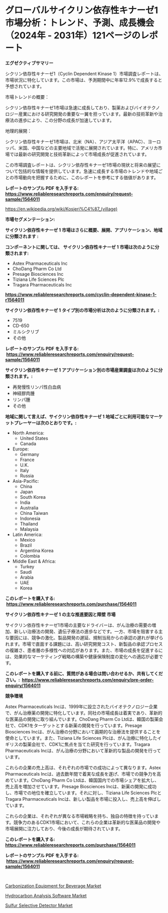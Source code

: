 <p><h1>グローバルサイクリン依存性キナーゼ1市場分析：トレンド、予測、成長機会（2024年 - 2031年）121ページのレポート</h1></p><p><strong>エグゼクティブサマリー</strong></p>
<p><p>シクリン依存性キナーゼ1（Cyclin Dependent Kinase 1）市場調査レポートは、市場状況に特化しています。この市場は、予測期間中に年率12.9%で成長すると予想されています。 </p><p>市場トレンドの概要： </p><p>シクリン依存性キナーゼ1市場は急速に成長しており、製薬およびバイオテクノロジー産業における研究開発の重要な一翼を担っています。最新の技術革新や治療法の進歩により、この分野の成長が加速しています。 </p><p>地理的展開： </p><p>シクリン依存性キナーゼ1市場は、北米（NA）、アジア太平洋（APAC）、ヨーロッパ、米国、中国などの主要地域で活発に展開されています。特に、アメリカ市場では最新の研究開発と技術革新によって市場成長が促進されています。 </p><p>この市場調査レポートは、シクリン依存性キナーゼ1市場の現状と将来の展望について包括的な情報を提供しています。急速に成長する市場のトレンドや地域ごとの市場動向を把握するために、このレポートを参考にする価値があります。</p></p>
<p><strong>レポートのサンプル PDF を入手する: <a href="https://www.reliableresearchreports.com/enquiry/request-sample/1564011">https://www.reliableresearchreports.com/enquiry/request-sample/1564011</a></strong></p>
<p><a href="https://en.wikipedia.org/wiki/Kosjeri%C4%87_(village)">https://en.wikipedia.org/wiki/Kosjeri%C4%87_(village)</a></p>
<p><strong>市場セグメンテーション:</strong></p>
<p><strong> サイクリン依存性キナーゼ 1 市場はさらに概要、展開、アプリケーション、地域に分類されます :</strong></p>
<p><strong>コンポーネントに関しては、 サイクリン依存性キナーゼ 1 市場は次のように分類されます: &nbsp;</strong></p>
<p><ul><li>Astex Pharmaceuticals Inc</li><li>ChoDang Pharm Co Ltd</li><li>Presage Biosciences Inc</li><li>Tiziana Life Sciences Plc</li><li>Tragara Pharmaceuticals Inc</li></ul></p>
<p><strong><a href="https://www.reliableresearchreports.com/cyclin-dependent-kinase-1-r1564011">https://www.reliableresearchreports.com/cyclin-dependent-kinase-1-r1564011</a></strong></p>
<p><strong> サイクリン依存性キナーゼ 1 タイプ別の市場分析は次のように分類されます。:</strong></p>
<p><ul><li>7519</li><li>CD-650</li><li>ミルシクリブ</li><li>その他</li></ul></p>
<p><strong>レポートのサンプル PDF を入手する: &nbsp;<a href="https://www.reliableresearchreports.com/enquiry/request-sample/1564011">https://www.reliableresearchreports.com/enquiry/request-sample/1564011</a></strong></p>
<p><strong> サイクリン依存性キナーゼ 1 アプリケーション別の市場産業調査は次のように分類されます。:</strong></p>
<p><ul><li>再発慢性リンパ性白血病</li><li>神経膠肉腫</li><li>リンパ腫</li><li>その他</li></ul></p>
<p><strong>地域に関して言えば、サイクリン依存性キナーゼ 1 地域ごとに利用可能なマーケットプレーヤーは次のとおりです。:</strong></p>
<p><ul>
    <li>
        North America:
        <ul>
            <li>United States</li>
            <li>Canada</li>
        </ul>
    </li>
    <li>
        Europe:
        <ul>
            <li>Germany</li>
            <li>France</li>
            <li>U.K.</li>
            <li>Italy</li>
            <li>Russia</li>
        </ul>
    </li>
    <li>
        Asia-Pacific:
        <ul>
            <li>China</li>
            <li>Japan</li>
            <li>South Korea</li>
            <li>India</li>
            <li>Australia</li>
            <li>China Taiwan</li>
            <li>Indonesia</li>
            <li>Thailand</li>
            <li>Malaysia</li>
        </ul>
    </li>
    <li>
        Latin America:
        <ul>
            <li>Mexico</li>
            <li>Brazil</li>
            <li>Argentina Korea</li>
            <li>Colombia</li>
        </ul>
    </li>
    <li>
        Middle East & Africa:
        <ul>
            <li>Turkey</li>
            <li>Saudi</li>
            <li>Arabia</li>
            <li>UAE</li>
            <li>Korea</li>
        </ul>
    </li>
    </ul></p>
<p><strong>このレポートを購入する: &nbsp;<a href="https://www.reliableresearchreports.com/purchase/1564011">https://www.reliableresearchreports.com/purchase/1564011</a></strong></p>
<p><strong>サイクリン依存性キナーゼ 1 の主な推進要因と障壁 市場</strong></p>
<p><p>サイクリン依存性キナーゼ1市場の主要なドライバーは、がん治療の需要の増加、新しい治療法の開発、遺伝子療法の進歩などです。一方、市場を阻害する主な要因には、競争の激化、製品開発の遅延、規制当局からの承認の遅れが挙げられます。市場で直面する課題には、高い研究開発コスト、新製品の承認プロセスの複雑さ、患者層の多様性への対応があります。また、市場の成長を促進するには、効果的なマーケティング戦略の構築や健康保険制度の変化への適応が必要です。</p></p>
<p><strong>このレポートを購入する前に、質問がある場合は問い合わせるか、共有してください。:&nbsp; <a href="https://www.reliableresearchreports.com/enquiry/pre-order-enquiry/1564011">https://www.reliableresearchreports.com/enquiry/pre-order-enquiry/1564011</a></strong></p>
<p><strong>競争環境</strong></p>
<p><p>Astex Pharmaceuticals Incは、1999年に設立されたバイオテクノロジー企業で、がん治療薬の開発に特化しています。同社の市場成長は着実であり、革新的な医薬品の開発に取り組んでいます。ChoDang Pharm Co Ltdは、韓国の製薬会社で、CDK1をターゲットとする新薬の開発を行っています。Presage Biosciences Incは、がん治療の分野において画期的な治療法を提供することを使命としています。また、Tiziana Life Sciences Plcは、がん治療に特化したイギリスの製薬会社で、CDK1に焦点を当てた研究を行っています。Tragara Pharmaceuticals Incは、がん治療の分野において革新的な製品の開発を行っています。</p><p>これらの企業の売上高は、それぞれの市場での成功によって異なります。Astex Pharmaceuticals Incは、過去数年間で着実な成長を遂げ、市場での競争力を高めています。ChoDang Pharm Co Ltdは、韓国国内での市場シェアを拡大し、売上高を増加させています。Presage Biosciences Incは、新薬の開発に成功し、市場での地位を確立しています。それに対し、Tiziana Life Sciences PlcとTragara Pharmaceuticals Incは、新しい製品を市場に投入し、売上高を伸ばしています。</p><p>これらの企業は、それぞれが異なる市場戦略を持ち、独自の特徴を持っています。競争力のあるCDK1市場において、これらの企業は革新的な医薬品の開発や市場展開に注力しており、今後の成長が期待されています。</p></p>
<p><strong>このレポートを購入する: &nbsp; <a href="https://www.reliableresearchreports.com/purchase/1564011">https://www.reliableresearchreports.com/purchase/1564011</a></strong></p>
<p><strong>レポートのサンプル PDF を入手する: &nbsp;<a href="https://www.reliableresearchreports.com/enquiry/request-sample/1564011">https://www.reliableresearchreports.com/enquiry/request-sample/1564011</a></strong><strong></strong></p>
<p>&nbsp;</p>
<p><p><a href="https://github.com/nusratjahan12006/Market-Research-Report-List-1/blob/main/carbonization-equipment-for-beverage-market.md">Carbonization Equipment for Beverage Market</a></p><p><a href="https://github.com/BurtonGALEN/Market-Research-Report-List-1/blob/main/hydrocarbon-analysis-software-market.md">Hydrocarbon Analysis Software Market</a></p><p><a href="https://github.com/VincentButlerjXXf/Market-Research-Report-List-1/blob/main/sulfur-selective-detector-market.md">Sulfur Selective Detector Market</a></p></p>